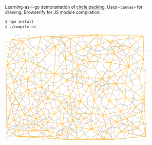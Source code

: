 Learning-as-I-go demonstration of [circle packing](https://en.wikipedia.org/wiki/Circle_packing). Uses `<canvas>` for drawing, Browserify for JS module compilation.

```bash
$ npm install
$ ./compile.sh
```

![Screenshot](/screenshots/2016-12-13.png?raw=true "Screenshot of Circle Packing")